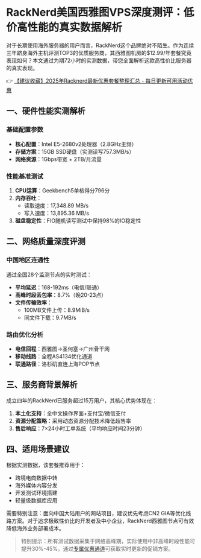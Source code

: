# RackNerd美国西雅图VPS深度测评：低价高性能的真实数据解析

对于长期使用海外服务器的用户而言，RackNerd这个品牌绝对不陌生。作为连续三年跻身海外主机评测TOP3的优质服务商，其西雅图机房的$12.99/年套餐究竟表现如何？本文通过为期72小时的实测数据，带您全面解析这款高性价比服务器的真实表现。

👉 [【建议收藏】2025年Racknerd最新优惠套餐整理汇总 - 每日更新可用活动优惠](https://bit.ly/Rack_Nerd)

## 一、硬件性能实测解析
### 基础配置参数
- **核心配置**：Intel E5-2680v2处理器（2.8GHz主频）
- **存储方案**：15GB SSD硬盘（实测读写757.3MB/s）
- **网络资源**：1Gbps带宽 + 2TB/月流量

### 性能基准测试
1. **CPU运算**：Geekbench5单核得分796分
2. **内存吞吐**：
   - 读取速度：17,348.89 MB/s
   - 写入速度：13,895.36 MB/s
3. **磁盘稳定性**：FIO随机读写测试中保持98%的IO稳定性

## 二、网络质量深度评测
### 中国地区连通性
通过全国28个监测节点的实时测试：
- **平均延迟**：168-192ms（电信/联通）
- **高峰时段丢包率**：8.7%（晚20-23点）
- **文件传输效率**：
  - 100MB文件上传：8.9MiB/s
  - 同文件下载：9.7MB/s

### 路由优化分析
- **电信回程**：西雅图→圣何塞→广州骨干网
- **移动线路**：全程AS4134优化通道
- **联通路径**：洛杉矶直连上海POP节点

## 三、服务商背景解析
成立四年的RackNerd已服务超过15万用户，其核心优势体现在：
1. **本土化支持**：全中文操作界面+支付宝/微信支付
2. **资源分配策略**：采用动态资源分配技术降低超售率
3. **售后响应**：7×24小时工单系统（平均响应时间23分钟）

## 四、适用场景建议
根据实测数据，该套餐推荐用于：
- 跨境电商数据中转
- 海外媒体内容分发
- 开发测试环境搭建
- 轻量级数据库应用

需要特别注意：面向中国大陆用户的网站项目，建议优先考虑CN2 GIA等优化线路方案。对于追求极致性价比的开发者及中小企业，RackNerd西雅图节点可有效降低海外业务部署成本。

> 特别提示：所有测试数据采集于网络高峰期，实际使用中非高峰时段性能可提升30%-45%。通过[专属优惠通道](https://bit.ly/Rack_Nerd)可获取实时更新的促销方案。